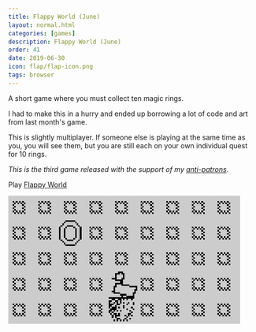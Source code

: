 ```yaml
---
title: Flappy World (June)
layout: normal.html
categories: [games]
description: Flappy World (June)
order: 41
date: 2019-06-30
icon: flap/flap-icon.png
tags: browser
---
```


A short game where you must collect ten magic rings.

I had to make this in a hurry and ended up borrowing a lot of code and art from last month's game.

This is slightly multiplayer. If someone else is playing at the same time as you, you will see them, but you are still each on your own individual quest for 10 rings.

_This is the third game released with the support of my [anti-patrons](/anti-patreon)._

<p>Play <a href="https://flappyworld.mgatland.com">Flappy World</a></p>

![](1.png)
